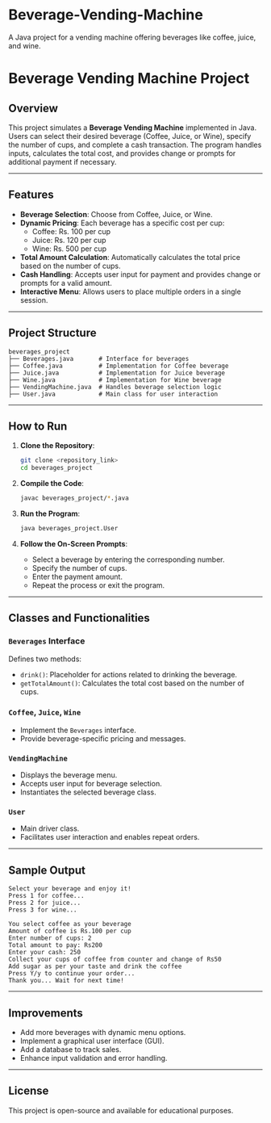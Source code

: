 # Beverage-Vending-Machine
A Java project for a vending machine offering beverages like coffee, juice, and wine.
# Beverage Vending Machine Project

## Overview
This project simulates a **Beverage Vending Machine** implemented in Java. Users can select their desired beverage (Coffee, Juice, or Wine), specify the number of cups, and complete a cash transaction. The program handles inputs, calculates the total cost, and provides change or prompts for additional payment if necessary.

---

## Features
- **Beverage Selection**: Choose from Coffee, Juice, or Wine.
- **Dynamic Pricing**: Each beverage has a specific cost per cup:
  - Coffee: Rs. 100 per cup
  - Juice: Rs. 120 per cup
  - Wine: Rs. 500 per cup
- **Total Amount Calculation**: Automatically calculates the total price based on the number of cups.
- **Cash Handling**: Accepts user input for payment and provides change or prompts for a valid amount.
- **Interactive Menu**: Allows users to place multiple orders in a single session.

---

## Project Structure
```
beverages_project
├── Beverages.java       # Interface for beverages
├── Coffee.java          # Implementation for Coffee beverage
├── Juice.java           # Implementation for Juice beverage
├── Wine.java            # Implementation for Wine beverage
├── VendingMachine.java  # Handles beverage selection logic
├── User.java            # Main class for user interaction
```

---

## How to Run
1. **Clone the Repository**:
   ```bash
   git clone <repository_link>
   cd beverages_project
   ```

2. **Compile the Code**:
   ```bash
   javac beverages_project/*.java
   ```

3. **Run the Program**:
   ```bash
   java beverages_project.User
   ```

4. **Follow the On-Screen Prompts**:
   - Select a beverage by entering the corresponding number.
   - Specify the number of cups.
   - Enter the payment amount.
   - Repeat the process or exit the program.

---

## Classes and Functionalities
### `Beverages` Interface
Defines two methods:
- `drink()`: Placeholder for actions related to drinking the beverage.
- `getTotalAmount()`: Calculates the total cost based on the number of cups.

### `Coffee`, `Juice`, `Wine`
- Implement the `Beverages` interface.
- Provide beverage-specific pricing and messages.

### `VendingMachine`
- Displays the beverage menu.
- Accepts user input for beverage selection.
- Instantiates the selected beverage class.

### `User`
- Main driver class.
- Facilitates user interaction and enables repeat orders.

---

## Sample Output
```
Select your beverage and enjoy it!
Press 1 for coffee...
Press 2 for juice...
Press 3 for wine...

You select coffee as your beverage
Amount of coffee is Rs.100 per cup
Enter number of cups: 2
Total amount to pay: Rs200
Enter your cash: 250
Collect your cups of coffee from counter and change of Rs50
Add sugar as per your taste and drink the coffee
Press Y/y to continue your order...
Thank you... Wait for next time!
```

---

## Improvements
- Add more beverages with dynamic menu options.
- Implement a graphical user interface (GUI).
- Add a database to track sales.
- Enhance input validation and error handling.

---

## License
This project is open-source and available for educational purposes.
